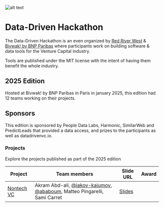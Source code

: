 ![alt text](https://i.imgur.com/O8vZHPM.png)

# Data-Driven Hackathon

The Data-Driven Hackathon is an even organized by [Red River West](https://redriverwest.com) & [Bivwak! by BNP Paribas](https://bivwak.bnpparibas/) where participants work on building software & data tools for the Venture Capital industry.

Tools are published under the MIT license with the intent of having them benefit the whole industry.

## 2025 Edition

Hosted at Bivwak! by BNP Paribas in Paris in january 2025, this edition had 12 teams working on their projects.

## Sponsors

This edition is sponsored by People Data Labs, Harmonic, SimilarWeb and PredictLeads that provided a data access, and prizes to the participants as well as datadrivenvc.io.

### Projects

Explore the projects published as part of the 2025 edition

| Project                                                 | Team members                                                                                                                              | Slide URL                                                                               | Award |
| ------------------------------------------------------- | ----------------------------------------------------------------------------------------------------------------------------------------- | --------------------------------------------------------------------------------------- | ----- |
| [Nontech VC](https://github.com/ababoum/data-driven-vc) | Akram Abd-ali, [@iakov-kaiumov](https://github.com/iakov-kaiumov), [@ababoum](https://github.com/ababoum), Matteo Pingarelli, Sami Carret | [Slides](https://docs.google.com/presentation/d/15U8tPhalUm-2d-Tg0H7WcqBK9hj4JnW8/edit) |       |
